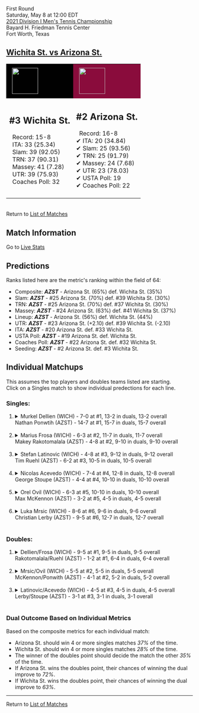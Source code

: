 First Round  
Saturday, May 8 at 12:00 EDT  
[2021 Division I Men's Tennis Championship](../index.md)  
Bayard H. Friedman Tennis Center  
Fort Worth, Texas  
## [Wichita St. vs Arizona St.](https://www.ncaa.com/game/5833395)  

<table><tr style="background-color: #d9d9d9 !important"><td style="background-color: #010101 !important"><img src="https://www.ncaa.com/sites/default/files/images/logos/schools/w/wichita-st.70.png" width="70" height="70" style="padding: 8px;" /></td><td style="background-color: #8A0C3C !important"><img src="https://www.ncaa.com/sites/default/files/images/logos/schools/a/arizona-st.70.png" width="70" height="70" style="padding: 8px;" /></td></tr><tr>
<td>  

<h2>#3 Wichita St.</h2>  
&nbsp; Record: 15-8<br>  
&nbsp; ITA: 33 (25.34)<br>  
&nbsp; Slam: 39 (92.05)<br>  
&nbsp; TRN: 37 (90.31)<br>  
&nbsp; Massey: 41 (7.28)<br>  
&nbsp; UTR: 39 (75.93)<br>  
&nbsp; Coaches Poll: 32<br>  
<br>  

</td>
<td>  

<h2>#2 Arizona St.</h2>  
&nbsp; Record: 16-8<br>  
&#10004; ITA: 20 (34.84)<br>  
&#10004; Slam: 25 (93.56)<br>  
&#10004; TRN: 25 (91.79)<br>  
&#10004; Massey: 24 (7.68)<br>  
&#10004; UTR: 23 (78.03)<br>  
&#10004; USTA Poll: 19<br>  
&#10004; Coaches Poll: 22<br>  
<br>  

</td>
</tr></table>  


<br>Return to [List of Matches](../index.md)  

## Match Information  
Go to [Live Stats](https://www.sidearmstats.com/tcu/mten/xlive.htm)  

## Predictions  

Ranks listed here are the metric's ranking within the field of 64:  
- Composite: ***AZST*** - Arizona St. (65%) def. Wichita St. (35%)  
- Slam: ***AZST*** - #25 Arizona St. (70%) def. #39 Wichita St. (30%)  
- TRN: ***AZST*** - #25 Arizona St. (70%) def. #37 Wichita St. (30%)  
- Massey: ***AZST*** - #24 Arizona St. (63%) def. #41 Wichita St. (37%)  
- Lineup: ***AZST*** - Arizona St. (56%) def. Wichita St. (44%)  
- UTR: ***AZST*** - #23 Arizona St. (+2.10) def. #39 Wichita St. (-2.10)  
- ITA: ***AZST*** - #20 Arizona St. def. #33 Wichita St.  
- USTA Poll: ***AZST*** - #19 Arizona St. def. Wichita St.  
- Coaches Poll: ***AZST*** - #22 Arizona St. def. #32 Wichita St.  
- Seeding: ***AZST*** - #2 Arizona St. def. #3 Wichita St.  

## Individual Matchups  
This assumes the top players and doubles teams listed are starting.  
Click on a Singles match to show individual predections for each line.  

### Singles:  

<ol>
<li><details>
<summary markdown="span">Murkel Dellien (WICH) - 7-0 at #1, 13-2 in duals, 13-2 overall<br>Nathan Ponwtih (AZST) - 14-7 at #1, 15-7 in duals, 15-7 overall</summary>
<h4>Predictions</h4><ul>
<li>Composite: <b><i>AZST</i></b> - Ponwtih (55%) def. Dellien (45%)</li>  
<li>Slam: <b><i>AZST</i></b> - Ponwtih (68%) def. Dellien (32%)</li>  
<li>TRN: <b><i>AZST</i></b> - Ponwtih (59%) def. Dellien (41%)</li>  
<li>Massey: <b><i>WICH</i></b> - Dellien (51%) def. Ponwtih (49%)</li>  
<li>UTR: <b><i>WICH</i></b> - Dellien (55%) def. Ponwtih (45%)</li>  
<li>ITA: <b><i>WICH</i></b> - Dellien (19.99) def. Ponwtih (8.02)</li>  
</ul>
</details>&nbsp;</li>
<li><details>
<summary markdown="span">Marius Frosa (WICH) - 6-3 at #2, 11-7 in duals, 11-7 overall<br>Makey Rakotomalala (AZST) - 4-8 at #2, 9-10 in duals, 9-10 overall</summary>
<h4>Predictions</h4><ul>
<li>Composite: <b><i>WICH</i></b> - Frosa (83%) def. Rakotomalala (17%)</li>  
<li>Slam: <b><i>WICH</i></b> - Frosa (99%) def. Rakotomalala (1%)</li>  
<li>TRN: <b><i>WICH</i></b> - Frosa (99%) def. Rakotomalala (1%)</li>  
<li>Massey: <b><i>AZST</i></b> - Rakotomalala (67%) def. Frosa (33%)</li>  
<li>UTR: <b><i>WICH</i></b> - Frosa (99%) def. Rakotomalala (1%)</li>  
<li>ITA: <b><i>WICH</i></b> - Frosa (2.75) def. Rakotomalala (0.00)</li>  
</ul>
</details>&nbsp;</li>
<li><details>
<summary markdown="span">Stefan Latinovic (WICH) - 4-8 at #3, 9-12 in duals, 9-12 overall<br>Tim Ruehl (AZST) - 6-2 at #3, 10-5 in duals, 10-5 overall</summary>
<h4>Predictions</h4><ul>
<li>Composite: <b><i>AZST</i></b> - Ruehl (85%) def. Latinovic (15%)</li>  
<li>Slam: <b><i>AZST</i></b> - Ruehl (80%) def. Latinovic (20%)</li>  
<li>TRN: <b><i>AZST</i></b> - Ruehl (84%) def. Latinovic (16%)</li>  
<li>Massey: <b><i>AZST</i></b> - Ruehl (87%) def. Latinovic (13%)</li>  
<li>UTR: <b><i>AZST</i></b> - Ruehl (88%) def. Latinovic (12%)</li>  
<li>ITA: <b><i>AZST</i></b> - Ruehl (2.65) def. Latinovic (1.52)</li>  
</ul>
</details>&nbsp;</li>
<li><details>
<summary markdown="span">Nicolas Acevedo (WICH) - 7-4 at #4, 12-8 in duals, 12-8 overall<br>George Stoupe (AZST) - 4-4 at #4, 10-10 in duals, 10-10 overall</summary>
<h4>Predictions</h4><ul>
<li>Composite: <b><i>WICH</i></b> - Acevedo (64%) def. Stoupe (36%)</li>  
<li>Slam: <b><i>WICH</i></b> - Acevedo (62%) def. Stoupe (38%)</li>  
<li>TRN: <b><i>WICH</i></b> - Acevedo (61%) def. Stoupe (39%)</li>  
<li>Massey: <b><i>WICH</i></b> - Acevedo (71%) def. Stoupe (29%)</li>  
<li>UTR: <b><i>WICH</i></b> - Acevedo (63%) def. Stoupe (37%)</li>  
<li>ITA: <b><i>WICH</i></b> - Acevedo (1.90) def. Stoupe (1.41)</li>  
</ul>
</details>&nbsp;</li>
<li><details>
<summary markdown="span">Orel Ovil (WICH) - 6-3 at #5, 10-10 in duals, 10-10 overall<br>Max McKennon (AZST) - 3-2 at #5, 4-5 in duals, 4-5 overall</summary>
<h4>Predictions</h4><ul>
<li>Composite: <b><i>AZST</i></b> - McKennon (61%) def. Ovil (39%)</li>  
<li>Slam: <b><i>WICH</i></b> - Ovil (55%) def. McKennon (45%)</li>  
<li>TRN: <b><i>AZST</i></b> - McKennon (55%) def. Ovil (45%)</li>  
<li>Massey: <b><i>AZST</i></b> - McKennon (62%) def. Ovil (38%)</li>  
<li>UTR: <b><i>AZST</i></b> - McKennon (85%) def. Ovil (15%)</li>  
<li>ITA: <b><i>WICH</i></b> - Ovil (1.40) def. McKennon (0.00)</li>  
</ul>
</details>&nbsp;</li>
<li><details>
<summary markdown="span">Luka Mrsic (WICH) - 8-6 at #6, 9-6 in duals, 9-6 overall<br>Christian Lerby (AZST) - 9-5 at #6, 12-7 in duals, 12-7 overall</summary>
<h4>Predictions</h4><ul>
<li>Composite: <b><i>AZST</i></b> - Lerby (58%) def. Mrsic (42%)</li>  
<li>Slam: <b><i>AZST</i></b> - Lerby (53%) def. Mrsic (47%)</li>  
<li>TRN: <b><i>AZST</i></b> - Lerby (56%) def. Mrsic (44%)</li>  
<li>Massey: <b><i>AZST</i></b> - Lerby (56%) def. Mrsic (44%)</li>  
<li>UTR: <b><i>AZST</i></b> - Lerby (67%) def. Mrsic (33%)</li>  
<li>ITA: <b><i>WICH</i></b> - Mrsic (1.93) def. Lerby (1.82)</li>  
</ul>
</details>&nbsp;</li>
</ol>

### Doubles:  

<ol>
<li><details>
<summary markdown="span">Dellien/Frosa (WICH) - 9-5 at #1, 9-5 in duals, 9-5 overall<br>Rakotomalala/Ruehl (AZST) - 1-2 at #1, 6-4 in duals, 6-4 overall</summary>
<br>Sorry, we don't have any metrics for this match
</details>&nbsp;</li>
<li><details>
<summary markdown="span">Mrsic/Ovil (WICH) - 5-5 at #2, 5-5 in duals, 5-5 overall<br>McKennon/Ponwith (AZST) - 4-1 at #2, 5-2 in duals, 5-2 overall</summary>
<br>Sorry, we don't have any metrics for this match
</details>&nbsp;</li>
<li><details>
<summary markdown="span">Latinovic/Acevedo (WICH) - 4-5 at #3, 4-5 in duals, 4-5 overall<br>Lerby/Stoupe (AZST) - 3-1 at #3, 3-1 in duals, 3-1 overall</summary>
<br>Sorry, we don't have any metrics for this match
</details>&nbsp;</li>
</ol>

### Dual Outcome Based on Individual Metrics  
  
Based on the composite metrics for each individual match:  
- Arizona St. should win 4 or more singles matches *37%* of the time.  
- Wichita St. should win 4 or more singles matches *28%* of the time.  
- The winner of the doubles point should decide the match the other *35%* of the time.  
- If Arizona St. wins the doubles point, their chances of winning the dual improve to *72%*.  
- If Wichita St. wins the doubles point, their chances of winning the dual improve to *63%*.  
  
------

Return to [List of Matches](../index.md)  
